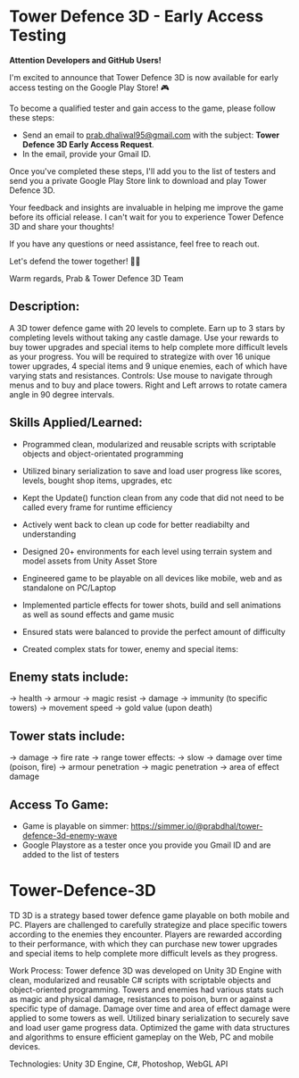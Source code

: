 # Tower Defence 3D - Early Access Testing
**Attention Developers and GitHub Users!**

I'm excited to announce that Tower Defence 3D is now available for early access testing on the Google Play Store! 🎮

To become a qualified tester and gain access to the game, please follow these steps:

+ Send an email to prab.dhaliwal95@gmail.com with the subject: **Tower Defence 3D Early Access Request**.
+ In the email, provide your Gmail ID.

Once you've completed these steps, I'll add you to the list of testers and send you a private Google Play Store link to download and play Tower Defence 3D.

Your feedback and insights are invaluable in helping me improve the game before its official release. I can't wait for you to experience Tower Defence 3D and share your thoughts!

If you have any questions or need assistance, feel free to reach out.

Let's defend the tower together! 🏰💥

Warm regards,
Prab & Tower Defence 3D Team




## Description:
A 3D tower defence game with 20 levels to complete. Earn up to 3 stars by completing levels without taking any castle damage. Use your rewards to buy tower upgrades and special items to help complete more difficult levels as your progress. You will be required to strategize with over 16 unique tower upgrades, 4 special items and 9 unique enemies, each of which have varying stats and resistances. 
Controls:
Use mouse to navigate through menus and to buy and place towers. Right and Left arrows to rotate camera angle in 90 degree intervals.

## Skills Applied/Learned: 
- Programmed clean, modularized and reusable scripts with scriptable objects and object-orientated programming

- Utilized binary serialization to save and load user progress like scores, levels, bought shop items, upgrades, etc

- Kept the Update() function clean from any code that did not need to be called every frame for runtime efficiency 

- Actively went back to clean up code for better readiabilty and understanding

- Designed 20+ environments for each level using terrain system and model assets from Unity Asset Store

- Engineered game to be playable on all devices like mobile, web and as standalone on PC/Laptop

- Implemented particle effects for tower shots, build and sell animations as well as sound effects and game music 

- Ensured stats were balanced to provide the perfect amount of difficulty

- Created complex stats for tower, enemy and special items:

## Enemy stats include: 
-> health
-> armour
-> magic resist
-> damage
-> immunity (to specific towers)
-> movement speed
-> gold value (upon death)

## Tower stats include: 
-> damage
-> fire rate
-> range
tower effects: 
-> slow
-> damage over time (poison, fire)
-> armour penetration
-> magic penetration
-> area of effect damage 

## Access To Game:
* Game is playable on simmer: https://simmer.io/@prabdhal/tower-defence-3d-enemy-wave
* Google Playstore as a tester once you provide you Gmail ID and are added to the list of testers






# Tower-Defence-3D
TD 3D is a strategy based tower defence game playable on both mobile and PC. Players are challenged to carefully strategize and place specific towers according to the enemies they encounter. Players are rewarded according to their performance, with which they can purchase new tower upgrades and special items to help complete more difficult levels as they progress.

Work Process:
Tower defence 3D was developed on Unity 3D Engine with clean, modularized and reusable C# scripts with scriptable objects and object-oriented programming. Towers and enemies had various stats such as magic and physical damage, resistances to poison, burn or against a specific type of damage. Damage over time and area of effect damage were applied to some towers as well. Utilized binary serialization to securely save and load user game progress data. Optimized the game with data structures and algorithms to ensure efficient gameplay on the Web, PC and mobile devices. 

Technologies:
Unity 3D Engine, C#, Photoshop, WebGL API
